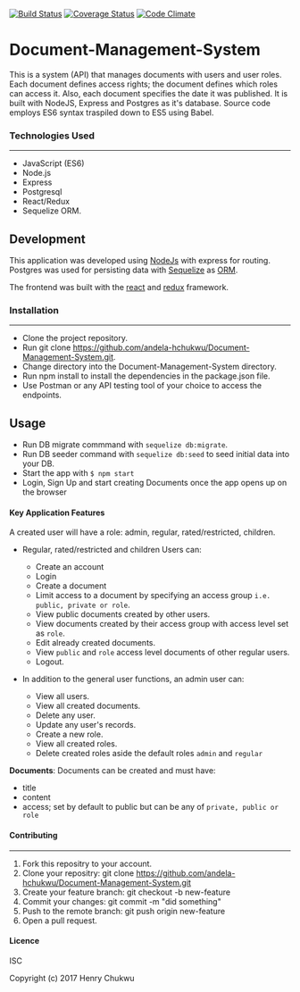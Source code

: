 [![Build Status](https://travis-ci.org/andela-hchukwu/Document-Management-System.svg?branch=chore%2F142248823%2Fintegrate-travis-with-readme-badge)](https://travis-ci.org/andela-hchukwu/Document-Management-System)
[![Coverage Status](https://coveralls.io/repos/github/andela-hchukwu/Document-Management-System/badge.svg?branch=chore%2F142312565%2Fcoveralls-code-coverage-service)](https://coveralls.io/github/andela-hchukwu/Document-Management-System?branch=chore%2F142312565%2Fcoveralls-code-coverage-service)
[![Code Climate](https://codeclimate.com/github/andela-hchukwu/Document-Management-System/badges/gpa.svg)](https://codeclimate.com/github/andela-hchukwu/Document-Management-System)

# Document-Management-System

This is a system (API) that manages documents with users and user roles. Each document defines access rights; the document defines which roles can access it. Also, each document specifies the date it was published. It is built with NodeJS, Express and Postgres as it's database.
Source code employs ES6 syntax traspiled down to ES5 using Babel.

### Technologies Used
---
- JavaScript (ES6)
- Node.js
- Express
- Postgresql
- React/Redux
- Sequelize ORM.

## Development
This application was developed using [NodeJs](https://nodejs.org) with express for routing. Postgres was used for persisting data with [Sequelize](https://sequelizejs.org) as [ORM](https://en.wikipedia.org/wiki/Object-relational_mapping).

The frontend was built with the [react](https://facebook.github.io/react/) and [redux](reduxjs.org) framework.


### Installation
---

- Clone the project repository.
- Run git clone https://github.com/andela-hchukwu/Document-Management-System.git.
- Change directory into the Document-Management-System directory.
- Run npm install to install the dependencies in the package.json file.
- Use Postman or any API testing tool of your choice to access the endpoints.

## Usage
- Run DB migrate commmand with `sequelize db:migrate`.
- Run DB seeder command with `sequelize db:seed` to seed initial data into your DB.
- Start the app with `$ npm start`
- Login, Sign Up and start creating Documents once the app opens up on the browser

#### Key Application Features
A created user will have a role: admin, regular, rated/restricted, children.
- Regular, rated/restricted and children Users can:
    - Create an account
    - Login
    - Create a document
    - Limit access to a document by specifying an access group `i.e. public, private or role`.
    - View public documents created by other users.
    - View documents created by their access group with access level set as `role`.
    - Edit already created documents.
    - View `public` and `role` access level documents of other regular users.
    - Logout.

- In addition to the general user functions, an admin user can:
    - View all users.
    - View all created documents.
    - Delete any user.
    - Update any user's records.
    - Create a new role.
    - View all created roles.
    - Delete created roles aside the default roles `admin` and `regular`


**Documents**:
Documents can be created and must have:
- title
- content
- access; set by default to public but can be any of `private, public or role`

#### Contributing
---

1. Fork this repositry to your account.
2. Clone your repositry: git clone https://github.com/andela-hchukwu/Document-Management-System.git
3. Create your feature branch: git checkout -b new-feature
4. Commit your changes: git commit -m "did something"
5. Push to the remote branch: git push origin new-feature
6. Open a pull request.

#### Licence
ISC

Copyright (c) 2017 Henry Chukwu
